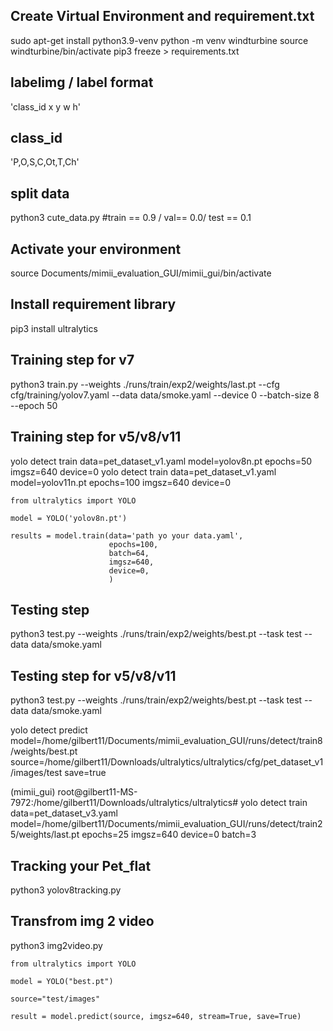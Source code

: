 ## Create Virtual Environment and requirement.txt
sudo apt-get install python3.9-venv
python -m venv windturbine
source windturbine/bin/activate
pip3 freeze > requirements.txt

## labelimg / label format
'class_id x y w h'

## class_id
'P,O,S,C,Ot,T,Ch'

## split data 
python3 cute_data.py #train == 0.9 / val== 0.0/ test == 0.1

## Activate your environment
source Documents/mimii_evaluation_GUI/mimii_gui/bin/activate

## Install requirement library
pip3 install ultralytics

## Training step for v7
python3 train.py --weights ./runs/train/exp2/weights/last.pt  --cfg cfg/training/yolov7.yaml --data data/smoke.yaml --device 0 --batch-size 8 --epoch 50

## Training step for v5/v8/v11
yolo detect train data=pet_dataset_v1.yaml model=yolov8n.pt epochs=50 imgsz=640 device=0
yolo detect train data=pet_dataset_v1.yaml model=yolov11n.pt epochs=100 imgsz=640 device=0
```
from ultralytics import YOLO

model = YOLO('yolov8n.pt')

results = model.train(data='path yo your data.yaml', 
                      epochs=100,
                      batch=64, 
                      imgsz=640, 
                      device=0, 
                      )
```


## Testing step
python3 test.py --weights ./runs/train/exp2/weights/best.pt --task test --data data/smoke.yaml


## Testing step for v5/v8/v11
python3 test.py --weights ./runs/train/exp2/weights/best.pt --task test --data data/smoke.yaml

yolo detect predict model=/home/gilbert11/Documents/mimii_evaluation_GUI/runs/detect/train8/weights/best.pt source=/home/gilbert11/Downloads/ultralytics/ultralytics/cfg/pet_dataset_v1/images/test save=true

(mimii_gui) root@gilbert11-MS-7972:/home/gilbert11/Downloads/ultralytics/ultralytics# yolo detect train data=pet_dataset_v3.yaml model=/home/gilbert11/Documents/mimii_evaluation_GUI/runs/detect/train25/weights/last.pt epochs=25 imgsz=640 device=0 batch=3

## Tracking your Pet_flat
python3 yolov8tracking.py

## Transfrom img 2 video
python3 img2video.py

```
from ultralytics import YOLO

model = YOLO("best.pt")

source="test/images"

result = model.predict(source, imgsz=640, stream=True, save=True)
```

